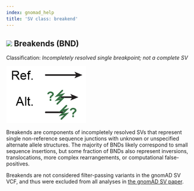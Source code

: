 ```yaml
---
index: gnomad_help  
title: 'SV class: breakend'  
---
```


## ![](https://placehold.it/15/397246/000000?text=+) Breakends (BND)  

Classification: _Incompletely resolved single breakpoint; not a complete SV_

![Breakend (BND)](gnomAD_browser.SV_schematics_BND.jpg)  

Breakends are components of incompletely resolved SVs that represent single non-reference sequence junctions with unknown or unspecified alternate allele structures. The majority of BNDs likely correspond to small sequence insertions, but some fraction of BNDs also represent inversions, translocations, more complex rearrangements, or computational false-positives.

Breakends are not considered filter-passing variants in the gnomAD SV VCF, and thus were excluded from all analyses in [the gnomAD SV paper](https://broad.io/gnomad_sv).  
